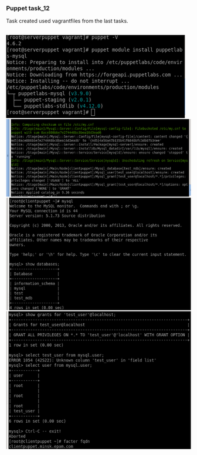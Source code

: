 ### Puppet task_12
Task created used vagrantfiles from the last tasks.
##
![](/sources/Screenshot.png)
![](/sources/Screenshot-1.png)
![](/sources/Screenshot-2.png)
![](/sources/Screenshot-3.png)
